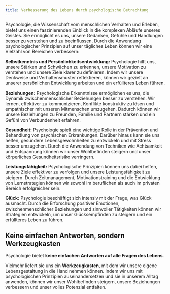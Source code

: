 ```yaml
---
title: Verbesserung des Lebens durch psychologische Betrachtung  
---
```

Psychologie, die Wissenschaft vom menschlichen Verhalten und Erleben, bietet uns einen faszinierenden Einblick in die komplexen Abläufe unseres Geistes. Sie ermöglicht es uns, unsere Gedanken, Gefühle und Handlungen besser zu verstehen und zu beeinflussen. Durch die Anwendung psychologischer Prinzipien auf unser tägliches Leben können wir eine Vielzahl von Bereichen verbessern:

**Selbstkenntnis und Persönlichkeitsentwicklung:** Psychologie hilft uns, unsere Stärken und Schwächen zu erkennen, unsere Motivation zu verstehen und unsere Ziele klarer zu definieren. Indem wir unsere Denkweise und Verhaltensmuster reflektieren, können wir gezielt an unserer persönlichen Entwicklung arbeiten und ein erfüllteres Leben führen.

**Beziehungen:** Psychologische Erkenntnisse ermöglichen es uns, die Dynamik zwischenmenschlicher Beziehungen besser zu verstehen. Wir lernen, effektiver zu kommunizieren, Konflikte konstruktiv zu lösen und empathischer mit unseren Mitmenschen umzugehen. Dadurch können wir unsere Beziehungen zu Freunden, Familie und Partnern stärken und ein Gefühl von Verbundenheit erfahren.

**Gesundheit:** Psychologie spielt eine wichtige Rolle in der Prävention und Behandlung von psychischen Erkrankungen. Darüber hinaus kann sie uns helfen, gesündere Lebensgewohnheiten zu entwickeln und mit Stress besser umzugehen. Durch die Anwendung von Techniken wie Achtsamkeit und Entspannung können wir unser Wohlbefinden steigern und unser körperliches Gesundheitsrisiko verringern.

**Leistungsfähigkeit:** Psychologische Prinzipien können uns dabei helfen, unsere Ziele effektiver zu verfolgen und unsere Leistungsfähigkeit zu steigern. Durch Zeitmanagement, Motivationstraining und die Entwicklung von Lernstrategien können wir sowohl im beruflichen als auch im privaten Bereich erfolgreicher sein.

**Glück:** Psychologie beschäftigt sich intensiv mit der Frage, was Glück ausmacht. Durch die Erforschung positiver Emotionen, zwischenmenschlicher Beziehungen und sinnvoller Tätigkeiten können wir Strategien entwickeln, um unser Glücksempfinden zu steigern und ein erfüllteres Leben zu führen.

## Keine einfachen Antworten, sondern Werkzeugkasten

Psychologie bietet **keine einfachen Antworten auf alle Fragen des Lebens**. 

Vielmehr liefert sie uns ein **Werkzeugkasten**, mit dem wir unsere eigene Lebensgestaltung in die Hand nehmen können. Indem wir uns mit psychologischen Prinzipien auseinandersetzen und sie in unserem Alltag anwenden, können wir unser Wohlbefinden steigern, unsere Beziehungen verbessern und unser volles Potenzial entfalten.  
